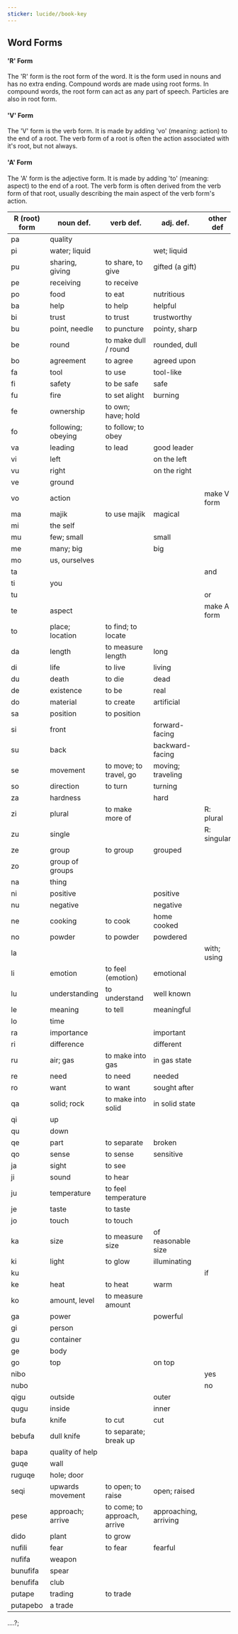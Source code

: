 ```yaml
---
sticker: lucide//book-key
---
```

## Word Forms
#### 'R' Form
The 'R' form is the root form of the word. It is the form used in nouns and has no extra ending. Compound words are made using root forms. In compound words, the root form can act as any part of speech. Particles are also in root form.
#### 'V' Form
The 'V' form is the verb form. It is made by adding 'vo' (meaning: action) to the end of a root. The verb form of a root is often the action associated with it's root, but not always.
#### 'A' Form
The 'A' form is the adjective form. It is made by adding 'to' (meaning: aspect) to the end of a root. The verb form is often derived from the verb form of that root, usually describing the main aspect of the verb form's action.





| R (root) form | noun def.          | verb def.                    | adj. def.             | other def   |
| ------------- | ------------------ | ---------------------------- | --------------------- | ----------- |
| pa            | quality            |                              |                       |             |
| pi            | water; liquid      |                              | wet; liquid           |             |
| pu            | sharing, giving    | to share, to give            | gifted (a gift)       |             |
| pe            | receiving          | to receive                   |                       |             |
| po            | food               | to eat                       | nutritious            |             |
| ba            | help               | to help                      | helpful               |             |
| bi            | trust              | to trust                     | trustworthy           |             |
| bu            | point, needle      | to puncture                  | pointy, sharp         |             |
| be            | round              | to make dull / round         | rounded, dull         |             |
| bo            | agreement          | to agree                     | agreed upon           |             |
| fa            | tool               | to use                       | tool-like             |             |
| fi            | safety             | to be safe                   | safe                  |             |
| fu            | fire               | to set alight                | burning               |             |
| fe            | ownership          | to own; have; hold           |                       |             |
| fo            | following; obeying | to follow; to obey           |                       |             |
| va            | leading            | to lead                      | good leader           |             |
| vi            | left               |                              | on the left           |             |
| vu            | right              |                              | on the right          |             |
| ve            | ground             |                              |                       |             |
| vo            | action             |                              |                       | make V form |
| ma            | majik              | to use majik                 | magical               |             |
| mi            | the self           |                              |                       |             |
| mu            | few; small         |                              | small                 |             |
| me            | many; big          |                              | big                   |             |
| mo            | us, ourselves      |                              |                       |             |
| ta            |                    |                              |                       | and         |
| ti            | you                |                              |                       |             |
| tu            |                    |                              |                       | or          |
| te            | aspect             |                              |                       | make A form |
| to            | place; location    | to find; to locate           |                       |             |
| da            | length             | to measure length            | long                  |             |
| di            | life               | to live                      | living                |             |
| du            | death              | to die                       | dead                  |             |
| de            | existence          | to be                        | real                  |             |
| do            | material           | to create                    | artificial            |             |
| sa            | position           | to position                  |                       |             |
| si            | front              |                              | forward-facing        |             |
| su            | back               |                              | backward-facing       |             |
| se            | movement           | to move; to travel, go       | moving; traveling     |             |
| so            | direction          | to turn                      | turning               |             |
| za            | hardness           |                              | hard                  |             |
| zi            | plural             | to make more of              |                       | R: plural   |
| zu            | single             |                              |                       | R: singular |
| ze            | group              | to group                     | grouped               |             |
| zo            | group of groups    |                              |                       |             |
| na            | thing              |                              |                       |             |
| ni            | positive           |                              | positive              |             |
| nu            | negative           |                              | negative              |             |
| ne            | cooking            | to cook                      | home cooked           |             |
| no            | powder             | to powder                    | powdered              |             |
| la            |                    |                              |                       | with; using |
| li            | emotion            | to feel (emotion)            | emotional             |             |
| lu            | understanding      | to understand                | well known            |             |
| le            | meaning            | to tell                      | meaningful            |             |
| lo            | time               |                              |                       |             |
| ra            | importance         |                              | important             |             |
| ri            | difference         |                              | different             |             |
| ru            | air; gas           | to make into gas             | in gas state          |             |
| re            | need               | to need                      | needed                |             |
| ro            | want               | to want                      | sought after          |             |
| qa            | solid; rock        | to make into solid           | in solid state        |             |
| qi            | up                 |                              |                       |             |
| qu            | down               |                              |                       |             |
| qe            | part               | to separate                  | broken                |             |
| qo            | sense              | to sense                     | sensitive             |             |
| ja            | sight              | to see                       |                       |             |
| ji            | sound              | to hear                      |                       |             |
| ju            | temperature        | to feel temperature          |                       |             |
| je            | taste              | to taste                     |                       |             |
| jo            | touch              | to touch                     |                       |             |
| ka            | size               | to measure size              | of reasonable size    |             |
| ki            | light              | to glow                      | illuminating          |             |
| ku            |                    |                              |                       | if          |
| ke            | heat               | to heat                      | warm                  |             |
| ko            | amount, level      | to measure amount            |                       |             |
| ga            | power              |                              | powerful              |             |
| gi            | person             |                              |                       |             |
| gu            | container          |                              |                       |             |
| ge            | body               |                              |                       |             |
| go            | top                |                              | on top                |             |
| nibo          |                    |                              |                       | yes         |
| nubo          |                    |                              |                       | no          |
| qigu          | outside            |                              | outer                 |             |
| qugu          | inside             |                              | inner                 |             |
| bufa          | knife              | to cut                       | cut                   |             |
| bebufa        | dull knife         | to separate; break up        |                       |             |
| bapa          | quality of help    |                              |                       |             |
| guqe          | wall               |                              |                       |             |
| ruguqe        | hole; door         |                              |                       |             |
| seqi          | upwards movement   | to open; to raise            | open; raised          |             |
| pese          | approach; arrive   | to come; to approach, arrive | approaching, arriving |             |
| dido          | plant              | to grow                      |                       |             |
| nufili        | fear               | to fear                      | fearful               |             |
| nufifa        | weapon             |                              |                       |             |
| bunufifa      | spear              |                              |                       |             |
| benufifa      | club               |                              |                       |             |
| putape        | trading            | to trade                     |                       |             |
| putapebo      | a trade            |                              |                       |             |




....?;